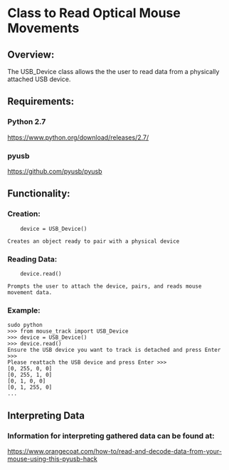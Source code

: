 # Class to Read Optical Mouse Movements

## Overview:
The USB_Device class allows the the user to read data from a
physically attached USB device. 

## Requirements:
###	Python 2.7
https://www.python.org/download/releases/2.7/

###	pyusb
https://github.com/pyusb/pyusb

## Functionality:
### 	Creation: 
```
	device = USB_Device()
```
	Creates an object ready to pair with a physical device

###	Reading Data:
```
	device.read()
```
	Prompts the user to attach the device, pairs, and reads mouse 
	movement data.
			  
###	Example:
``` 
sudo python 
>>> from mouse_track import USB_Device
>>> device = USB_Device()
>>> device.read()
Ensure the USB device you want to track is detached and press Enter >>>
Please reattach the USB device and press Enter >>>
[0, 255, 0, 0]
[0, 255, 1, 0]
[0, 1, 0, 0]
[0, 1, 255, 0]
...
```

## Interpreting Data
### Information for interpreting gathered data can be found at:
https://www.orangecoat.com/how-to/read-and-decode-data-from-your-mouse-using-this-pyusb-hack

